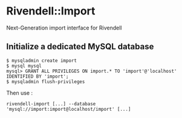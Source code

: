 # Rivendell::Import

Next-Generation import interface for Rivendell

## Initialize a dedicated MySQL database

    $ mysqladmin create import
    $ mysql mysql
    mysql> GRANT ALL PRIVILEGES ON import.* TO 'import'@'localhost' IDENTIFIED BY 'import';
    $ mysqladmin flush-privileges

Then use :

    rivendell-import [...] --database 'mysql://import:import@localhost/import' [...]
